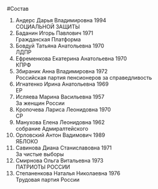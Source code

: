 #Состав
1. Андерс Дарья Владимировна 1994   
    СОЦИАЛЬНОЙ ЗАЩИТЫ
2. Баданин Игорь Павлович 1971   
    Гражданская Платформа
3. Бовдуй Татьяна Анатольевна 1970   
    ЛДПР
4. Ефременкова Екатерина Анатольевна 1970   
    КПРФ
5. Збираник Анна Владимировна 1972   
    Российская партия пенсионеров за справедливость
6. Игнатенко Ирина Анатольевна 1969   
    ЕР
7. Исляева Марина Васильевна 1957   
    За женщин России
8. Кропочева Лариса Леонидовна 1970   
    СР
9. Манухова Елена Леонидовна 1962   
    собрание Адмиралтейского
10. Орловский Антон Вадимович 1989   
    ЯБЛОКО
11. Савинова Диана Станиславовна 1971   
    За чистые выборы
12. Смирнова Ольга Витальевна 1973   
    ПАТРИОТЫ РОССИИ
13. Степаненкова Наталья Николаевна 1976   
    Трудовая партия России
